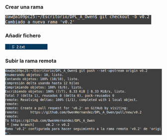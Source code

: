 ### Crear una rama

![rama](image-9.png)

### Añadir fichero

![fichero2](image-10.png)

### Subir la rama remota

![subirRama](image-11.png)

